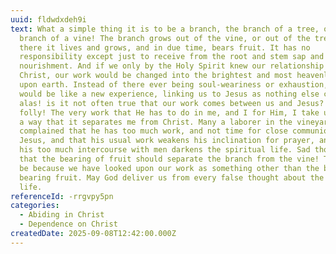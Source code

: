 ```yaml
---
uuid: fldwdxdeh9i
text: What a simple thing it is to be a branch, the branch of a tree, or the
  branch of a vine! The branch grows out of the vine, or out of the tree, and
  there it lives and grows, and in due time, bears fruit. It has no
  responsibility except just to receive from the root and stem sap and
  nourishment. And if we only by the Holy Spirit knew our relationship to Jesus
  Christ, our work would be changed into the brightest and most heavenly thing
  upon earth. Instead of there ever being soul-weariness or exhaustion, our work
  would be like a new experience, linking us to Jesus as nothing else can. For,
  alas! is it not often true that our work comes between us and Jesus? What
  folly! The very work that He has to do in me, and I for Him, I take up in such
  a way that it separates me from Christ. Many a laborer in the vineyard has
  complained that he has too much work, and not time for close communion with
  Jesus, and that his usual work weakens his inclination for prayer, and that
  his too much intercourse with men darkens the spiritual life. Sad thought,
  that the bearing of fruit should separate the branch from the vine! That must
  be because we have looked upon our work as something other than the branch
  bearing fruit. May God deliver us from every false thought about the Christian
  life.
referenceId: -rrgvpy5pn
categories:
  - Abiding in Christ
  - Dependence on Christ
createdDate: 2025-09-08T12:42:00.000Z
---
```

